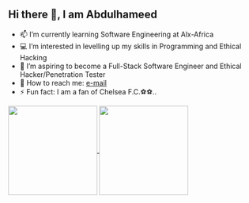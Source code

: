 ## Hi there 👋, I am Abdulhameed

- 📫 I’m currently learning Software Engineering at Alx-Africa
- 💻 I’m interested in levelling up my skills in Programming and Ethical Hacking
- 🚀 I’m aspiring to become a Full-Stack Software Engineer and Ethical Hacker/Penetration Tester
- 📧 How to reach me: <a target="_blank" href= "mailto:teniolaajani2004@gmail.com">e-mail</a>
- ⚡ Fun fact: I am a fan of Chelsea F.C.⚽⚽..

<a href="https://github.com/anuraghazra/github-readme-stats">
  <img height="180px" align="center" src="https://github-readme-stats.vercel.app/api?username=Elhameed&show_icons=true&theme=gruvbox_light&layout=compact" />
</a>
<a href="https://github.com/anuraghazra/convoychat">
  <img height="180px" align="center" src="https://github-readme-stats.vercel.app/api/top-langs/?username=Elhameed&langs_count=8&theme=gruvbox_light&layout=compact" />
</a>
